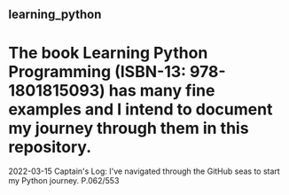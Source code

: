 ## learning_python

# The book Learning Python Programming (ISBN-13: 978-1801815093) has many fine examples and I intend to document my journey through them in this repository.
2022-03-15 Captain's Log:
I've navigated through the GitHub seas to start my Python journey. P.062/553